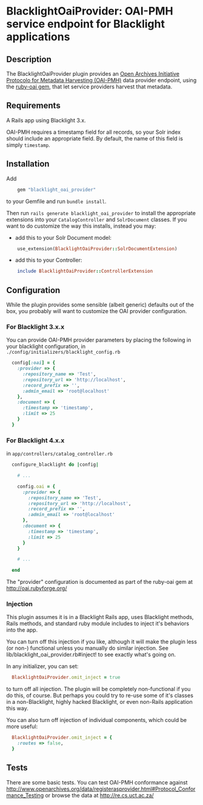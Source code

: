 # BlacklightOaiProvider: OAI-PMH service endpoint for Blacklight applications

## Description

The BlacklightOaiProvider plugin provides an [Open Archives Initiative Protocolo for Metadata Harvesting (OAI-PMH)](http://www.openarchives.org/pmh/) data provider endpoint, using the [ruby-oai gem](https://github.com/code4lib/ruby-oai), that let service providers harvest that metadata.

## Requirements

A Rails app using Blacklight 3.x.

OAI-PMH requires a timestamp field for all records, so your Solr index should include an appropriate field. By default, the name of this field is simply `timestamp`.

## Installation

Add
```ruby
    gem "blacklight_oai_provider"
```

to your Gemfile and run `bundle install`.

Then run `rails generate blacklight_oai_provider` to install the appropriate extensions into your `CatalogController` and `SolrDocument` classes. If you want to do customize the way this installs, instead you may:

- add this to your Solr Document model:
```ruby
    use_extension(BlacklightOaiProvider::SolrDocumentExtension)
```
- add this to your Controller:
```ruby
    include BlacklightOaiProvider::ControllerExtension
```

## Configuration

While the plugin provides some sensible (albeit generic) defaults out of the box, you probably will want to customize the OAI provider configuration.

### For Blacklight 3.x.x

You can provide OAI-PMH provider parameters by placing the following in your blacklight configuration, in `./config/initializers/blacklight_config.rb`

```ruby
  config[:oai] = {
    :provider => {
      :repository_name => 'Test',
      :repository_url => 'http://localhost',
      :record_prefix => '',
      :admin_email => 'root@localhost'
    },
    :document => {
      :timestamp => 'timestamp',
      :limit => 25
    }
  }
```
### For Blacklight 4.x.x

in `app/controllers/catalog_controller.rb`

```ruby
  configure_blacklight do |config|

    # ...

    config.oai = {
      :provider => {
        :repository_name => 'Test',
        :repository_url => 'http://localhost',
        :record_prefix => '',
        :admin_email => 'root@localhost'
      },
      :document => {
        :timestamp => 'timestamp',
        :limit => 25
      }
    }

    # ...

  end
```
The "provider" configuration is documented as part of the ruby-oai gem at http://oai.rubyforge.org/

### Injection

This plugin assumes it is in a Blacklight Rails app, uses Blacklight methods, Rails methods, and standard ruby module includes to inject it's behaviors into the app.  

You can turn off this injection if you like, although it will make the plugin less (or non-) functional unless you manually do similar injection. See lib/blacklight_oai_provider.rb#inject! to see exactly what's going on.

In any initializer, you can set:
```ruby
  BlacklightOaiProvider.omit_inject = true
```
to turn off all injection. The plugin will be completely non-functional if you do this, of course. But perhaps you could try to re-use some of it's classes in a non-Blacklight, highly hacked Blacklight, or even non-Rails application this way.

You can also turn off injection of individual components, which could be more useful:
```ruby
  BlacklightOaiProvider.omit_inject = {
    :routes => false,
  }
```
## Tests

There are some basic tests. You can test OAI-PMH conformance against http://www.openarchives.org/data/registerasprovider.html#Protocol_Conformance_Testing or browse the data at http://re.cs.uct.ac.za/
